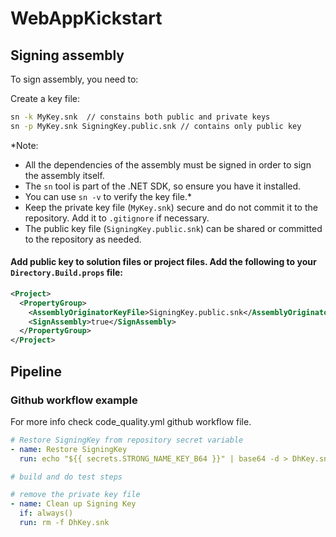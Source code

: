 # WebAppKickstart

## Signing assembly
To sign assembly, you need to:

Create a key file:
```bash
sn -k MyKey.snk  // constains both public and private keys
sn -p MyKey.snk SigningKey.public.snk // contains only public key
```
*Note: 
- All the dependencies of the assembly must be signed in order to sign the assembly itself.
- The `sn` tool is part of the .NET SDK, so ensure you have it installed.
- You can use `sn -v` to verify the key file.*
- Keep the private key file (`MyKey.snk`) secure and do not commit it to the repository. Add it to `.gitignore` if necessary.
- The public key file (`SigningKey.public.snk`) can be shared or committed to the repository as needed.

#### Add public key to solution files or project files. Add the following to your `Directory.Build.props` file:
```xml
<Project>
  <PropertyGroup>
    <AssemblyOriginatorKeyFile>SigningKey.public.snk</AssemblyOriginatorKeyFile>
    <SignAssembly>true</SignAssembly>
  </PropertyGroup>
</Project>
```

## Pipeline

### Github workflow example

For more info check code_quality.yml github workflow file.
```yaml
# Restore SigningKey from repository secret variable
- name: Restore SigningKey
  run: echo "${{ secrets.STRONG_NAME_KEY_B64 }}" | base64 -d > DhKey.snk

# build and do test steps

# remove the private key file
- name: Clean up Signing Key
  if: always()
  run: rm -f DhKey.snk
```
